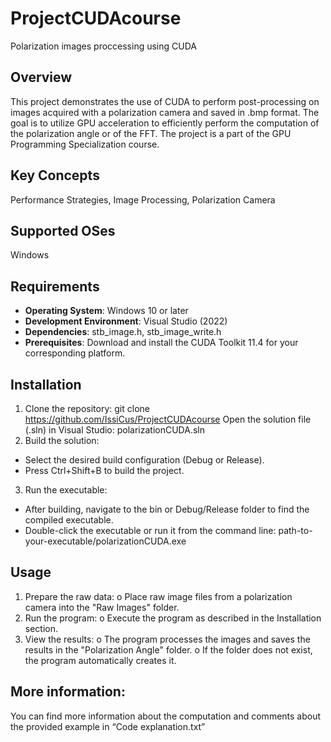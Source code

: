# ProjectCUDAcourse
Polarization images proccessing using CUDA

## Overview
This project demonstrates the use of CUDA to perform post-processing on images acquired with a polarization camera and saved in .bmp format. 
The goal is to utilize GPU acceleration to efficiently perform the computation of the polarization angle or of the FFT. The project is a part of the GPU Programming Specialization course. 
## Key Concepts
Performance Strategies, Image Processing, Polarization Camera
## Supported OSes
Windows
## Requirements 
- **Operating System**: Windows 10 or later 
- **Development Environment**: Visual Studio (2022) 
- **Dependencies**:  stb_image.h, stb_image_write.h  
- **Prerequisites**: Download and install the CUDA Toolkit 11.4 for your corresponding platform. 
## Installation 
1. Clone the repository: git clone https://github.com/IssiCus/ProjectCUDAcourse 
Open the solution file (.sln) in Visual Studio: polarizationCUDA.sln
2. Build the solution:
- Select the desired build configuration (Debug or Release).
- Press Ctrl+Shift+B to build the project.
3. Run the executable:
- After building, navigate to the bin or Debug/Release folder to find the compiled executable.
- Double-click the executable or run it from the command line:
path-to-your-executable/polarizationCUDA.exe 

## Usage
1.	Prepare the raw data:
o	Place raw image files from a polarization camera into the "Raw Images" folder.
2.	Run the program:
o	Execute the program as described in the Installation section.
3.	View the results:
o	The program processes the images and saves the results in the "Polarization Angle" folder.
o	If the folder does not exist, the program automatically creates it.

## More information:
You can find more information about the computation and comments about the provided example in “Code explanation.txt”

